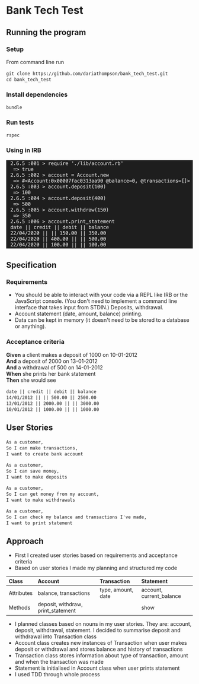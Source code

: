 # Bank Tech Test
## Running the program
### Setup
From command line run
```
git clone https://github.com/dariathompson/bank_tech_test.git
cd bank_tech_test
```
### Install dependencies
```
bundle
```
### Run tests
```
rspec
```
### Using in IRB
![Example using in IRB](./assets/example.png)
## Specification
### Requirements
* You should be able to interact with your code via a REPL like IRB or the JavaScript console. (You don't need to implement a command line interface that takes input from STDIN.)
Deposits, withdrawal.
* Account statement (date, amount, balance) printing.
* Data can be kept in memory (it doesn't need to be stored to a database or anything).

### Acceptance criteria
**Given** a client makes a deposit of 1000 on 10-01-2012\
**And** a deposit of 2000 on 13-01-2012\
**And** a withdrawal of 500 on 14-01-2012\
**When** she prints her bank statement\
**Then** she would see
```
date || credit || debit || balance
14/01/2012 || || 500.00 || 2500.00
13/01/2012 || 2000.00 || || 3000.00
10/01/2012 || 1000.00 || || 1000.00
```

## User Stories
```
As a customer,
So I can make transactions,
I want to create bank account
```
```
As a customer,
So I can save money,
I want to make deposits
```
```
As a customer,
So I can get money from my account,
I want to make withdrawals
```
```
As a customer,
So I can check my balance and transactions I've made,
I want to print statement
```
## Approach
* First I created user stories based on requirements and acceptance criteria
* Based on user stories I made my planning and structured my code

| Class          | Account      | Transaction  | Statement    |
| :------------- | :----------- | :----------- | :----------- |
| Attributes | balance, transactions | type, amount, date | account, current_balance |
| Methods | deposit, withdraw, print_statement | | show |

* I planned classes based on nouns in my user stories. They are: account, deposit, withdrawal, statement. I decided to summarise deposit and withdrawal into Transaction class
* Account class creates new instances of Transaction when user makes deposit or withdrawal and stores balance and history of transactions
* Transaction class stores information about type of transaction, amount and when the transaction was made
* Statement is initialised in Account class when user prints statement
* I used TDD through whole process
